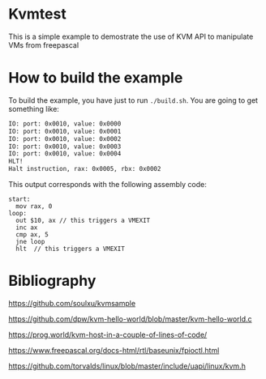 # Kvmtest
This is a simple example to demostrate the use of KVM API to manipulate VMs from freepascal

# How to build the example
To build the example, you have just to run `./build.sh`. You are going to get something like:
```bash
IO: port: 0x0010, value: 0x0000
IO: port: 0x0010, value: 0x0001
IO: port: 0x0010, value: 0x0002
IO: port: 0x0010, value: 0x0003
IO: port: 0x0010, value: 0x0004
HLT!
Halt instruction, rax: 0x0005, rbx: 0x0002
```
This output corresponds with the following assembly code:
```assembly
start:
  mov rax, 0
loop:
  out $10, ax // this triggers a VMEXIT
  inc ax
  cmp ax, 5
  jne loop
  hlt  // this triggers a VMEXIT
```

# Bibliography
https://github.com/soulxu/kvmsample

https://github.com/dpw/kvm-hello-world/blob/master/kvm-hello-world.c

https://prog.world/kvm-host-in-a-couple-of-lines-of-code/

https://www.freepascal.org/docs-html/rtl/baseunix/fpioctl.html

https://github.com/torvalds/linux/blob/master/include/uapi/linux/kvm.h
